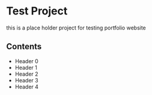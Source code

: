 # Test Project
this is a place holder project for testing portfolio website

## Contents

- Header 0
- Header 1
- Header 2
- Header 3
- Header 4